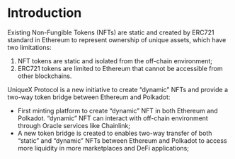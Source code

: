 # Introduction

Existing Non-Fungible Tokens (NFTs) are static and created by ERC721 standard in Ethereum to represent ownership of unique assets, which have two limitations: 

1. NFT tokens are static and isolated from the off-chain environment; 
2. ERC721 tokens are limited to Ethereum that cannot be accessible from other blockchains.

UniqueX Protocol is a new initiative to create “dynamic” NFTs and provide a two-way token bridge between Ethereum and Polkadot:
* First minting platform to create “dynamic” NFT in both Ethereum and Polkadot. “dynamic” NFT can interact with off-chain environment through Oracle services like Chainlink;
* A new token bridge is created to enables two-way transfer of both “static” and “dynamic” NFTs between Ethereum and Polkadot to access more liquidity in more marketplaces and DeFi applications;
